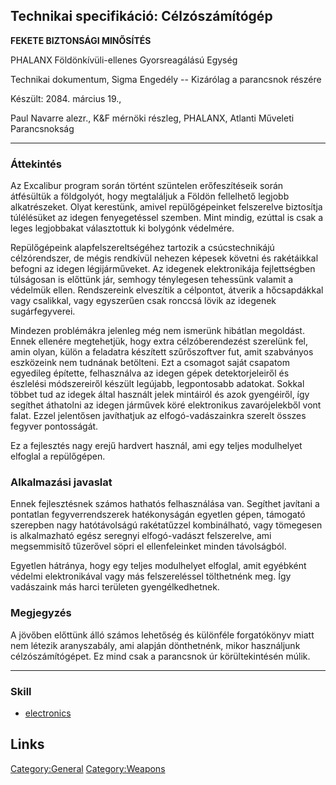 ## Technikai specifikáció: Célzószámítógép

**FEKETE BIZTONSÁGI MINŐSÍTÉS**

PHALANX Földönkívüli-ellenes Gyorsreagálású Egység

Technikai dokumentum, Sigma Engedély -- Kizárólag a parancsnok részére

Készült: 2084. március 19.,

Paul Navarre alezr., K&F mérnöki részleg, PHALANX, Atlanti Műveleti
Parancsnokság

------------------------------------------------------------------------

### Áttekintés

Az Excalibur program során történt szüntelen erőfeszítéseik során
átfésültük a földgolyót, hogy megtaláljuk a Földön fellelhető legjobb
alkatrészeket. Olyat kerestünk, amivel repülőgépeinket felszerelve
biztosítja túlélésüket az idegen fenyegetéssel szemben. Mint mindig,
ezúttal is csak a leges legjobbakat választottuk ki bolygónk védelmére.

Repülőgépeink alapfelszereltségéhez tartozik a csúcstechnikájú
célzórendszer, de mégis rendkívül nehezen képesek követni és rakétáikkal
befogni az idegen légijárműveket. Az idegenek elektronikája
fejlettségben túlságosan is előttünk jár, semhogy ténylegesen tehessünk
valamit a védelmük ellen. Rendszereink elveszítik a célpontot, átverik a
hőcsapdákkal vagy csalikkal, vagy egyszerűen csak ronccsá lövik az
idegenek sugárfegyverei.

Mindezen problémákra jelenleg még nem ismerünk hibátlan megoldást. Ennek
ellenére megtehetjük, hogy extra célzóberendezést szerelünk fel, amin
olyan, külön a feladatra készített szűrőszoftver fut, amit szabványos
eszközeink nem tudnának betölteni. Ezt a csomagot saját csapatom
egyedileg építette, felhasználva az idegen gépek detektorjeleiről és
észlelési módszereiről készült legújabb, legpontosabb adatokat. Sokkal
többet tud az idegek által használt jelek mintáiról és azok gyengéiről,
így segíthet áthatolni az idegen járművek köré elektronikus
zavarójelekből vont falat. Ezzel jelentősen javíthatjuk az
elfogó-vadászainkra szerelt összes fegyver pontosságát.

Ez a fejlesztés nagy erejű hardvert használ, ami egy teljes modulhelyet
elfoglal a repülőgépen.

### Alkalmazási javaslat

Ennek fejlesztésnek számos hathatós felhasználása van. Segíthet javítani
a pontatlan fegyverrendszerek hatékonyságán egyetlen gépen, támogató
szerepben nagy hatótávolságú rakétatűzzel kombinálható, vagy tömegesen
is alkalmazható egész seregnyi elfogó-vadászt felszerelve, ami
megsemmisítő tűzerővel söpri el ellenfeleinket minden távolságból.

Egyetlen hátránya, hogy egy teljes modulhelyet elfoglal, amit egyébként
védelmi elektronikával vagy más felszereléssel tölthetnénk meg. Így
vadászaink más harci területen gyengélkedhetnek.

### Megjegyzés

A jövőben előttünk álló számos lehetőség és különféle forgatókönyv miatt
nem létezik aranyszabály, ami alapján dönthetnénk, mikor használjunk
célzószámítógépet. Ez mind csak a parancsnok úr körültekintésén múlik.

------------------------------------------------------------------------

### Skill

- [electronics](Skills/electronics "wikilink")

## Links

[Category:General](Category:General "wikilink")
[Category:Weapons](Category:Weapons "wikilink")